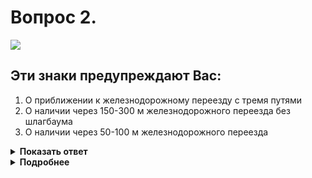 # Вопрос 2.

![](https://s.drom.ru/i24227/pdd/tickets/2016/1542608780.jpg)

## Эти знаки предупреждают Вас:

1. О приближении к железнодорожному переезду с тремя путями
2. О наличии через 150-300 м железнодорожного переезда без шлагбаума
3. О наличии через 50-100 м железнодорожного переезда

<details>
<summary><b>Показать ответ</b></summary>
Правильный ответ: 2
</details>
<details>
<summary><b>Подробнее</b></summary>
На одной стойке размещены два предупреждающих знака. Нижний знак 1.4.1 «Приближение к железнодорожному переезду» устанавливается только вне населённых пунктов на расстоянии 150 - 300 м до железнодорожного переезда. Верхний знак 1.2 «Железнодорожный переезд без шлагбаума» вне населённого пункта устанавливается на таком же расстоянии. Такое сочетание знаков предупреждает, что Вы приближаетесь к железнодорожному переезду без шлагбаума, расстояние до которого не менее 150 м.
(«Дорожные знаки»)
</details>